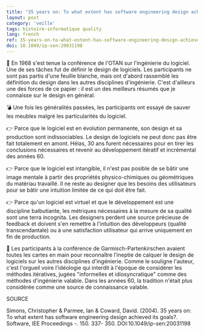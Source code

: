 ```yaml
---
title: "35 years on: To what extent has software engineering design achieved its goals ?"
layout: post
category: 'veille'
tags: histoire-informatique quality
lang: french
ref: 35-years-on-to-what-extent-has-software-engineering-design-achieved-its-goals
doi: 10.1049/ip-sen:20031198
---
```


🚀 En 1968 s'est tenue la conférence de l'OTAN sur l'ingénierie du logiciel. Une de ses tâches fut de définir le design de logiciels. Les participants ne sont pas partis d'une feuille blanche, mais ont d'abord rassemblé les définition du design dans les autres disciplines d'ingénierie. C'est d'ailleurs une des forces de ce papier : il est un des meilleurs résumés que je connaisse sur le design en général.

💣 Une fois les généralités passées, les participants ont essayé de sauver les meubles malgré les particularités du logiciel.

👉 Parce que le logiciel est en évolution permanente, son design et sa production sont indissociables. Le design de logiciels ne peut donc pas être fait totalement en amont. Hélas, 30 ans furent nécessaires pour en tirer les conclusions nécessaires et revenir au développement itératif et incrémental des années 60.

👉 Parce que le logiciel est intangible, il n'est pas posible de se bâtir une image mentale à partir des propriétés physico-chimiques ou géométriques du matériau travaillé. Il ne reste au designer que les besoins des utilisateurs pour se bâtir une intuition limitée de ce qui doit être fait.

👉 Parce qu'un logiciel est virtuel et que le développement est une discipline balbutiante, les métriques nécessaires à la mesure de sa qualité sont une terra incognita. Les designers perdent une source précieuse de feedback et doivent s'en remettre à l'intuition des développeurs (qualité transcendantale) ou à une satisfaction utilisateur qui arrive uniquement en fin de production.

🗿 Les participants à la conférence de Garmisch-Partenkirschen avaient toutes les cartes en main pour reconnaître l'ineptie de calquer le design de logiciels sur les autres disciplines d'ingénierie. Comme le souligne l'auteur, c'est l'orgueil voire l'idéologie qui interdit à l'époque de considérer les méthodes itératives, jugées "informelles et idiosyncratique" comme des méthodes d'ingénierie valable. Dans les années 60, la tradition n'était plus considérée comme une source de connaissance valable.

SOURCE

Simons, Christopher & Parmee, Ian & Coward, David. (2004). 35 years on: To what extent has software engineering design achieved its goals?. Software, IEE Proceedings -. 150. 337- 350. DOI:10.1049/ip-sen:20031198 